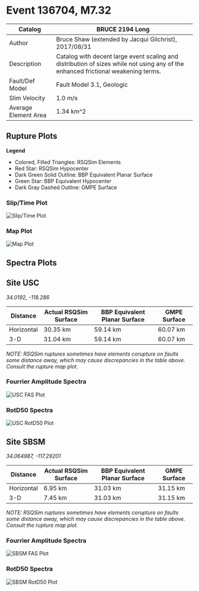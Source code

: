 # Event 136704, M7.32

| Catalog | BRUCE 2194 Long |
|-----|-----|
| Author | Bruce Shaw (extended by Jacqui Gilchrist), 2017/08/31 |
| Description | Catalog with decent large event scaling and distribution of sizes while not using any of the enhanced frictional weakening terms. |
| Fault/Def Model | Fault Model 3.1, Geologic |
| Slim Velocity | 1.0 m/s |
| Average Element Area | 1.34 km^2 |

## Rupture Plots
**Legend**
* Colored, Filled Triangles: RSQSim Elements
* Red Star: RSQSim Hypocenter
* Dark Green Solid Outline: BBP Equivalent Planar Surface
* Green Star: BBP Equivalent Hypocenter
* Dark Gray Dashed Outline: GMPE Surface

### Slip/Time Plot
![Slip/Time Plot](resources/rupture_plot_136704.png)
### Map Plot
![Map Plot](resources/rupture_map_plot_136704.png)

## Spectra Plots
## Site USC
*34.0192, -118.286*

| Distance | Actual RSQSim Surface | BBP Equivalent Planar Surface | GMPE Surface |
|-----|-----|-----|-----|
| Horizontal | 30.35 km | 59.14 km | 60.07 km |
| 3-D | 31.04 km | 59.14 km | 60.07 km |
*NOTE: RSQSim ruptures sometimes have elements corupture on faults some distance away, which may cause discrepancies in the table above. Consult the rupture map plot.*

### Fourrier Amplitude Spectra
![USC FAS Plot](resources/fas_spectra_USC.png)
### RotD50 Spectra
![USC RotD50 Plot](resources/rotd50_spectra_USC.png)
## Site SBSM
*34.064987, -117.29201*

| Distance | Actual RSQSim Surface | BBP Equivalent Planar Surface | GMPE Surface |
|-----|-----|-----|-----|
| Horizontal | 6.95 km | 31.03 km | 31.15 km |
| 3-D | 7.45 km | 31.03 km | 31.15 km |
*NOTE: RSQSim ruptures sometimes have elements corupture on faults some distance away, which may cause discrepancies in the table above. Consult the rupture map plot.*

### Fourrier Amplitude Spectra
![SBSM FAS Plot](resources/fas_spectra_SBSM.png)
### RotD50 Spectra
![SBSM RotD50 Plot](resources/rotd50_spectra_SBSM.png)
